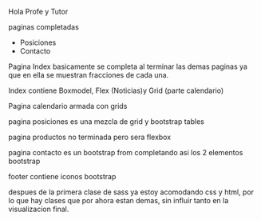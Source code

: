 Hola Profe y Tutor

paginas completadas
 - Posiciones
 - Contacto

Pagina Index basicamente se completa al terminar las demas paginas
ya que en ella se muestran fracciones de cada una.

Index contiene Boxmodel, Flex (Noticias)y Grid (parte calendario)

Pagina calendario armada con grids

pagina posiciones es una mezcla de grid y bootstrap tables

pagina productos no terminada pero sera flexbox

pagina contacto es un bootstrap from completando asi los 2 elementos bootstrap 

footer contiene iconos bootstrap

despues de la primera clase de sass ya estoy acomodando css y html, por lo que hay clases
que por ahora estan demas, sin influir tanto en la visualizacion final.
